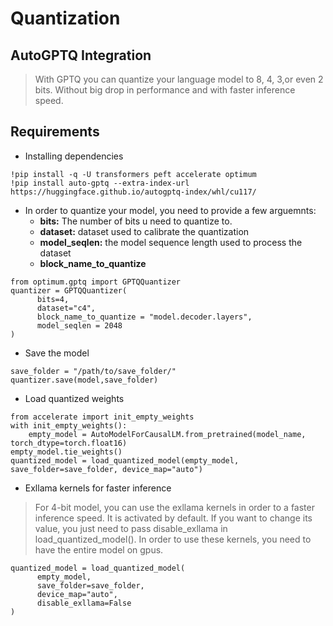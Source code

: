 # Quantization
## AutoGPTQ Integration 
> With GPTQ you can quantize your language model to 8, 4, 3,or even 2 bits. Without big drop in performance and with faster inference speed.

## Requirements
* Installing dependencies
```
!pip install -q -U transformers peft accelerate optimum
!pip install auto-gptq --extra-index-url https://huggingface.github.io/autogptq-index/whl/cu117/
```

* In order to quantize your model, you need to provide a few arguemnts:
  * **bits:** The number of bits u need to quantize to.
  * **dataset:** dataset used to calibrate the quantization
  * **model_seqlen:** the model sequence length used to process the dataset
  * **block_name_to_quantize**
```
from optimum.gptq import GPTQQuantizer
quantizer = GPTQQuantizer(
      bits=4,
      dataset="c4",
      block_name_to_quantize = "model.decoder.layers",
      model_seqlen = 2048
)
```

* Save the model
```
save_folder = "/path/to/save_folder/"
quantizer.save(model,save_folder)
```

* Load quantized weights
```
from accelerate import init_empty_weights
with init_empty_weights():
    empty_model = AutoModelForCausalLM.from_pretrained(model_name, torch_dtype=torch.float16)
empty_model.tie_weights()
quantized_model = load_quantized_model(empty_model, save_folder=save_folder, device_map="auto")
```

* Exllama kernels for faster inference
> For 4-bit model, you can use the exllama kernels in order to a faster inference speed. It is activated by default. If you want to change its value, you just need to pass disable_exllama in load_quantized_model(). In order to use these kernels, you need to have the entire model on gpus.
```
quantized_model = load_quantized_model(
      empty_model,
      save_folder=save_folder,
      device_map="auto",
      disable_exllama=False
)
```
